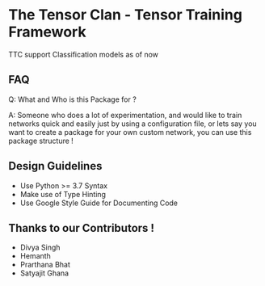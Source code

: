 # The Tensor Clan - Tensor Training Framework

TTC support Classification models as of now

## FAQ

Q: What and Who is this Package for ?

A: Someone who does a lot of experimentation, and would like to train networks quick and easily just by using a configuration file, or lets say you want to create a package for your own custom network, you can use this package structure !

## Design Guidelines

- Use Python >= 3.7 Syntax
- Make use of Type Hinting
- Use Google Style Guide for Documenting Code

## Thanks to our Contributors !

- Divya Singh
- Hemanth
- Prarthana Bhat
- Satyajit Ghana
